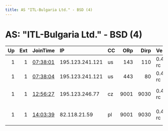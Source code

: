 ```yaml
---
title: AS "ITL-Bulgaria Ltd." - BSD (4)
---
```


# AS: "ITL-Bulgaria Ltd." - BSD (4)

|   Up |   Ext | JoinTime                                                                                            | IP              | CC   |   ORp |   Dirp | Version    | Contact                         | Nickname     |   eFamMembers |
|-----:|------:|:----------------------------------------------------------------------------------------------------|:----------------|:-----|------:|-------:|:-----------|:--------------------------------|:-------------|--------------:|
|    1 |     1 | [07:38:01](https://metrics.torproject.org/rs.html#details/C8F664C776EE1E166B1C7D1DF882E3614842F9F2) | 195.123.241.121 | us   |   143 |    110 | 0.4.2.4-rc | None                            | NeelTorExitB |             6 |
|    1 |     1 | [07:38:04](https://metrics.torproject.org/rs.html#details/D8E8E885E4AC36E6FC67392B837A7D618351E001) | 195.123.241.121 | us   |   443 |     80 | 0.4.2.4-rc | None                            | NeelTorExitA |             6 |
|    1 |     1 | [12:56:27](https://metrics.torproject.org/rs.html#details/F1F9D1DBD7E56F99C61C3712D5F4A02153FD9AD4) | 195.123.246.77  | cz   |  9001 |   9030 | 0.4.2.4-rc | &lt;zwiebeln at online de&gt; p | itl2         |             1 |
|    1 |     1 | [14:03:39](https://metrics.torproject.org/rs.html#details/1617A702B30320C37A5C9FA3CFB737A2AFA9198D) | 82.118.21.59    | pl   |  9001 |   9030 | 0.4.2.4-rc | &lt;zwiebeln at online de&gt; p | itl4         |             1 |
